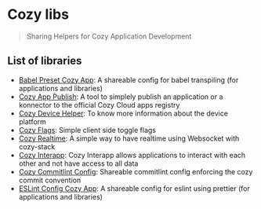 # Cozy libs

> Sharing Helpers for Cozy Application Development

## List of libraries

- [Babel Preset Cozy App](./packages/babel-preset-cozy-app): A shareable config for babel transpiling (for applications and libraries)
- [Cozy App Publish](./packages/cozy-app-publish): A tool to simplely publish an application or a konnector to the official Cozy Cloud apps registry
- [Cozy Device Helper](./packages/cozy-device-helper): To know more information about the device platform
- [Cozy Flags](./packages/flags): Simple client side toggle flags
- [Cozy Realtime](./packages/realtime): A simple way to have realtime using Websocket with cozy-stack
- [Cozy Interapp](./packages/interapp): Cozy Interapp allows applications to interact with each other and not have access to all data
- [Cozy Commitlint Config](./packages/commitlint-config): Shareable commitlint config enforcing the cozy commit convention
- [ESLint Config Cozy App](./packages/eslint-config-cozy-app): A shareable config for eslint using prettier (for applications and libraries)
